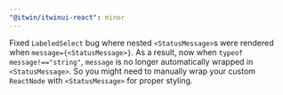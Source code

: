 ```yaml
---
"@itwin/itwinui-react": minor
---
```


Fixed `LabeledSelect` bug where nested `<StatusMessage>`s were rendered when `message={<StatusMessage>}`. As a result, now when `typeof message!=="string"`, `message` is no longer automatically wrapped in `<StatusMessage>`. So you might need to manually wrap your custom `ReactNode` with `<StatusMessage>` for proper styling.
